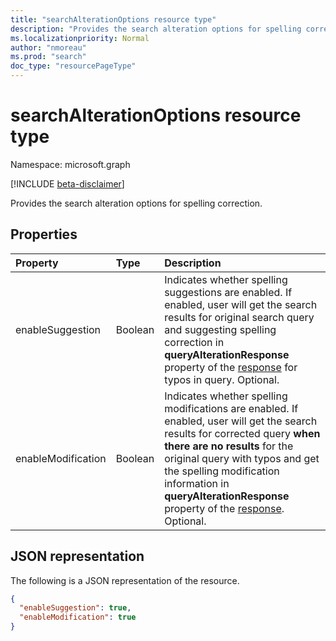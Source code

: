 ```yaml
---
title: "searchAlterationOptions resource type"
description: "Provides the search alteration options for spelling correction."
ms.localizationpriority: Normal
author: "nmoreau"
ms.prod: "search"
doc_type: "resourcePageType"
---
```


# searchAlterationOptions resource type

Namespace: microsoft.graph

[!INCLUDE [beta-disclaimer](../../includes/beta-disclaimer.md)]

Provides the search alteration options for spelling correction.

## Properties

| Property     | Type        | Description |
|:-------------|:------------|:------------|
|enableSuggestion|Boolean|Indicates whether spelling suggestions are enabled. If enabled, user will get the search results for original search query and suggesting spelling correction in **queryAlterationResponse** property of the [response](/graph/api/resources/searchresponse?view=graph-rest-beta&preserve-view=true) for typos in query. Optional.|
|enableModification|Boolean|Indicates whether spelling modifications are enabled. If enabled, user will get the search results for corrected query **when there are no results** for the original query with typos and get the spelling modification information in **queryAlterationResponse** property of the [response](/graph/api/resources/searchresponse?view=graph-rest-beta&preserve-view=true). Optional.|

## JSON representation

The following is a JSON representation of the resource.

<!-- {
  "blockType": "resource",
  "optionalProperties": [

  ],
  "@odata.type": "microsoft.graph.searchAlterationOptions",
  "baseType": null
}-->

```json
{
  "enableSuggestion": true,
  "enableModification": true
}
```

<!-- uuid: 16cd6b66-4b1a-43a1-adaf-3a886856ed98
2019-02-04 14:57:30 UTC -->
<!-- {
  "type": "#page.annotation",
  "description": "searchAlterationOptions resource",
  "keywords": "",
  "section": "documentation",
  "tocPath": ""
}-->
